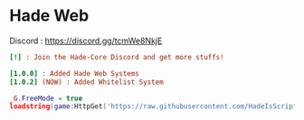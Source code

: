# Hade Web
Discord : https://discord.gg/tcmWe8NkjE
```ini
[!] : Join the Hade-Core Discord and get more stuffs!

[1.0.0] : Added Hade Web Systems
[1.0.2] (NOW) : Added Whitelist System
```

```lua
_G.FreeMode = true
loadstring(game:HttpGet('https://raw.githubusercontent.com/HadeIsScripter/MainScripts/main/MainScript.lua'),"YES")()
```
